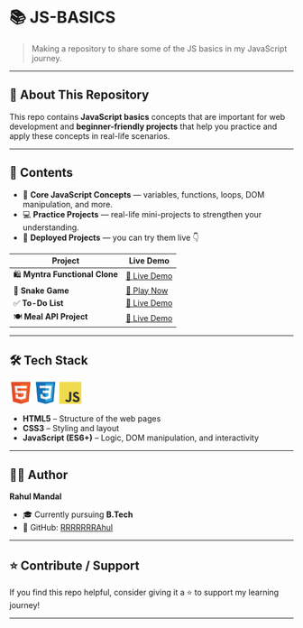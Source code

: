 # 📚 JS-BASICS  

> Making a repository to share some of the JS basics in my JavaScript journey.  

---

## 📝 About This Repository  
This repo contains **JavaScript basics** concepts that are important for web development and **beginner-friendly projects** that help you practice and apply these concepts in real-life scenarios.  

---

## 📂 Contents  
- 🧠 **Core JavaScript Concepts** — variables, functions, loops, DOM manipulation, and more.  
- 💻 **Practice Projects** — real-life mini-projects to strengthen your understanding.  
- 🚀 **Deployed Projects** — you can try them live 👇  

| Project | Live Demo |
|--------|-----------|
| 🛍 **Myntra Functional Clone** | [🔗 Live Demo](https://ralmytra.netlify.app/) |
| 🐍 **Snake Game** | [🔗 Play Now](https://snake-under-wall.netlify.app/) |
| ✅ **To-Do List** | [🔗 Live Demo](https://ra-to-do.netlify.app/) |
| 🍽 **Meal API Project** | [🔗 Live Demo](https://mealekhane.netlify.app/) |

---

## 🛠 Tech Stack  

<p align="left">
  <img src="https://raw.githubusercontent.com/devicons/devicon/master/icons/html5/html5-original.svg" alt="html5" width="40" height="40"/> 
  <img src="https://raw.githubusercontent.com/devicons/devicon/master/icons/css3/css3-original.svg" alt="css3" width="40" height="40"/> 
  <img src="https://raw.githubusercontent.com/devicons/devicon/master/icons/javascript/javascript-original.svg" alt="javascript" width="40" height="40"/> 
</p>

- **HTML5** – Structure of the web pages  
- **CSS3** – Styling and layout  
- **JavaScript (ES6+)** – Logic, DOM manipulation, and interactivity  

---

## 👨‍💻 Author  

**Rahul Mandal**  
- 🎓 Currently pursuing **B.Tech**  
- 🐙 GitHub: [RRRRRRRAhul](https://github.com/RRRRRRRAhul)  

---

## ⭐ Contribute / Support  
If you find this repo helpful, consider giving it a ⭐ to support my learning journey!  

---
